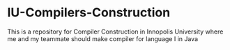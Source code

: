 # IU-Compilers-Construction
This is a repository for Compiler Construction in Innopolis University where me and my teammate should make compiler for language I in Java
